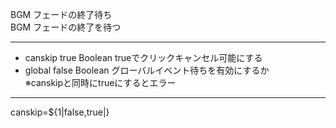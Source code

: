 BGM フェードの終了待ち  
BGM フェードの終了を待つ

***
- canskip		true	Boolean	trueでクリックキャンセル可能にする
- global		false	Boolean	グローバルイベント待ちを有効にするか<br/>※canskipと同時にtrueにするとエラー

***
canskip=${1|false,true|}
